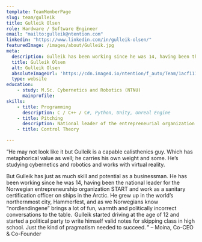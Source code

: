 ```yaml
---
template: TeamMemberPage
slug: team/gulleik
title: Gulleik Olsen
role: Hardware / Software Engineer
email: "mailto:gulleik@ntention.com"
linkedin: "https://www.linkedin.com/in/gulleik-olsen/"
featuredImage: /images/about/Gulleik.jpg
meta:
  description: Gulleik has been working since he was 14, having been the national leader for the Norwegian entrepreneurship organization START …
  title: Gulleik Olsen
  alt: Gulleik Olsen
  absoluteImageUrl: 'https://cdn.image4.io/ntention/f_auto/Team/1acf1112-4ba2-474e-b51c-d39564af57cf.Jpeg'
  type: website
education:
    - study: M.Sc. Cybernetics and Robotics (NTNU)
      mainprofile:
skills:
    - title: Programming
      description: C / C++ / C#, Python, Unity, Unreal Engine
    - title: Pitching
      description: National leader of the entrepreneurial organization START in 2019
    - title: Control Theory

---
```

<!BIO>
“He may not look like it but Gulleik is a capable calisthenics guy. Which has metaphorical value as well; he carries his own weight and some. He’s studying cybernetics and robotics and works with virtual reality.

But Gulleik has just as much skill and potential as a businessman. He has been working since he was 14, having been the national leader for the Norwegian entrepreneurship organization START and work as a sanitary certification officer on ships in the Arctic. He grew up in the world’s northernmost city, Hammerfest, and as we Norwegians know “nordlendingene” brings a lot of fun, warmth and politically incorrect conversations to the table.  Gulleik started driving at the age of 12 and started a political party to write himself valid notes for skipping class in high school. Just the kind of pragmatism needed to succeed. ” – Moina, Co-CEO & Co-Founder
